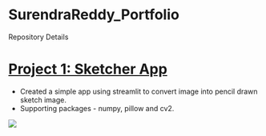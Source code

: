 # SurendraReddy_Portfolio
Repository Details

# [Project 1: Sketcher App](https://github.com/SurendraRedd/StreamlitProjects) 
* Created a simple app using streamlit to convert image into pencil drawn sketch image.
* Supporting packages - numpy, pillow and cv2. 

![](/images/positions_by_state.png)
